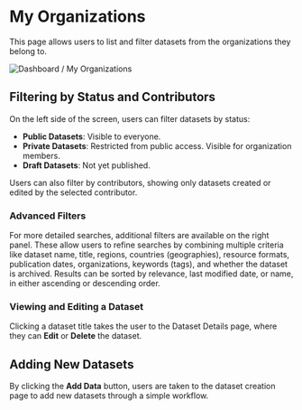 # My Organizations

This page allows users to list and filter datasets from the organizations they belong to.

![Dashboard / My Organizations](my-orgs.png)

## Filtering by Status and Contributors

On the left side of the screen, users can filter datasets by status:

- **Public Datasets**: Visible to everyone.
- **Private Datasets**: Restricted from public access. Visible for organization members.
- **Draft Datasets**: Not yet published.

Users can also filter by contributors, showing only datasets created or edited by the selected contributor.

### Advanced Filters

For more detailed searches, additional filters are available on the right panel. These allow users to refine searches by combining multiple criteria like dataset name, title, regions, countries (geographies), resource formats, publication dates, organizations, keywords (tags), and whether the dataset is archived. Results can be sorted by relevance, last modified date, or name, in either ascending or descending order.

### Viewing and Editing a Dataset

Clicking a dataset title takes the user to the Dataset Details page, where they can **Edit** or **Delete** the dataset.

## Adding New Datasets

By clicking the **Add Data** button, users are taken to the dataset creation page to add new datasets through a simple workflow.
